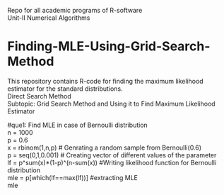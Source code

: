 Repo for all academic programs of R-software<br>
Unit-II Numerical Algorithms<br>
# Finding-MLE-Using-Grid-Search-Method
This repository contains R-code for finding the maximum likelihood estimator for the standard distributions.<br>
Direct Search Method <br> 
Subtopic: Grid Search Method and Using it to Find Maximum Likelihood Estimator <br>

#que1: Find MLE in case of Bernoulli distribution <br>
n = 1000 <br>
p = 0.6<br>
x = rbinom(1,n,p) # Genrating a random sample from Bernoulli(0.6)<br>
p = seq(0,1,0.001) # Creating vector of different values of the parameter<br>
lf = p^sum(x)*(1-p)^(n-sum(x)) #Writing likelihood function for Bernoulli distribution<br>
mle = p[which(lf==max(lf))] #extracting MLE<br>
mle<br>

